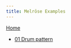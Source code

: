 ```yaml
---
title: Melrōse Examples
---
```


[Home](https://emicklei.github.io/melrose)

- [01 Drum pattern](drum-pattern-1.html) 